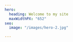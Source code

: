 ```yaml
---
hero:
  heading: Welcome to my site
  maxWidthPX: "652"
seo:
  image: "/images/hero-2.jpg"

---
```

